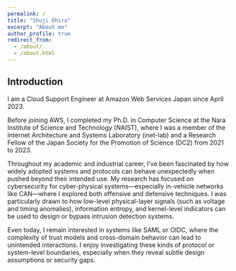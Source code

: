 ```yaml
---
permalink: /
title: "Shuji Ohira"
excerpt: "About me"
author_profile: true
redirect_from: 
  - /about/
  - /about.html
---
```


Introduction
------
I am a Cloud Support Engineer at Amazon Web Services Japan since April 2023.

Before joining AWS, I completed my Ph.D. in Computer Science at the Nara Institute of Science and Technology (NAIST), where I was a member of the Internet Architecture and Systems Laboratory (inet-lab) and a Research Fellow of the Japan Society for the Promotion of Science (DC2) from 2021 to 2023.

Throughout my academic and industrial career, I’ve been fascinated by how widely adopted systems and protocols can behave unexpectedly when pushed beyond their intended use. My research has focused on cybersecurity for cyber-physical systems—especially in-vehicle networks like CAN—where I explored both offensive and defensive techniques. I was particularly drawn to how low-level physical-layer signals (such as voltage and timing anomalies), information entropy, and kernel-level indicators can be used to design or bypass intrusion detection systems.

Even today, I remain interested in systems like SAML or OIDC, where the complexity of trust models and cross-domain behavior can lead to unintended interactions. I enjoy investigating these kinds of protocol or system-level boundaries, especially when they reveal subtle design assumptions or security gaps.
